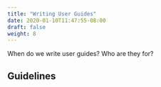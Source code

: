```yaml
---
title: "Writing User Guides"
date: 2020-01-10T11:47:55-08:00
draft: false
weight: 8
---
```


When do we write user guides?
Who are they for?

## Guidelines